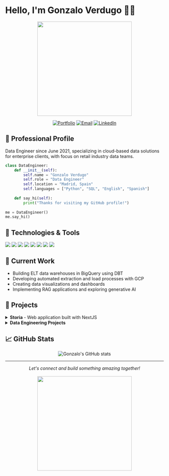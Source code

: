 # Hello, I'm Gonzalo Verdugo 👨‍💻

<div align="center">
  <img src="https://media.giphy.com/media/v1.Y2lkPTc5MGI3NjExNzM0OTZjMzIwYTRlZmFiZDUyZDJiZWJlZTMxZDFiNTgxZWE0YTgwZiZlcD12MV9pbnRlcm5hbF9naWZzX2dpZklkJmN0PWc/f3iwJFOVOwuy7K6FFw/giphy.gif" width="300"/>
</div>

<p align="center">
  <a href="https://gonzaloverdugo.vercel.app/"><img src="https://img.shields.io/badge/Portfolio-12100E?style=for-the-badge&logo=vercel&logoColor=white" alt="Portfolio"/></a>
  <a href="mailto:gonzaloverdugog@gmail.com"><img src="https://img.shields.io/badge/Email-D14836?style=for-the-badge&logo=gmail&logoColor=white" alt="Email"/></a>
  <a href="https://www.linkedin.com/in/gonzaloverdugo/"><img src="https://img.shields.io/badge/LinkedIn-0077B5?style=for-the-badge&logo=linkedin&logoColor=white" alt="LinkedIn"/></a>
</p>

## 💼 Professional Profile

Data Engineer since June 2021, specializing in cloud-based data solutions for enterprise clients, with focus on retail industry data teams.

```python
class DataEngineer:
    def __init__(self):
        self.name = "Gonzalo Verdugo"
        self.role = "Data Engineer"
        self.location = "Madrid, Spain"
        self.languages = ["Python", "SQL", "English", "Spanish"]
    
    def say_hi(self):
        print("Thanks for visiting my GitHub profile!")
        
me = DataEngineer()
me.say_hi()
```

## 🔧 Technologies & Tools

![](https://img.shields.io/badge/Code-Python-informational?style=flat&logo=python&logoColor=white&color=2bbc8a)
![](https://img.shields.io/badge/Database-SQL-informational?style=flat&logo=postgresql&logoColor=white&color=2bbc8a)
![](https://img.shields.io/badge/Cloud-GCP-informational?style=flat&logo=google-cloud&logoColor=white&color=2bbc8a)
![](https://img.shields.io/badge/Tools-DBT-informational?style=flat&logo=dbt&logoColor=white&color=2bbc8a)
![](https://img.shields.io/badge/Tools-Docker-informational?style=flat&logo=docker&logoColor=white&color=2bbc8a)
![](https://img.shields.io/badge/BI-Tableau-informational?style=flat&logo=tableau&logoColor=white&color=2bbc8a)
![](https://img.shields.io/badge/BI-Looker-informational?style=flat&logo=looker&logoColor=white&color=2bbc8a)
![](https://img.shields.io/badge/AI-LangChain-informational?style=flat&logo=openai&logoColor=white&color=2bbc8a)

## 🚀 Current Work

- Building ELT data warehouses in BigQuery using DBT
- Developing automated extraction and load processes with GCP
- Creating data visualizations and dashboards
- Implementing RAG applications and exploring generative AI

## 🌱 Projects

<details>
  <summary><b>Storia</b> - Web application built with NextJS</summary>
  <br>
  A personal project using modern web technologies to experiment with frontend development.
  <br>
  <a href="https://storia-web.vercel.app">Visit Storia</a>
</details>

<details>
  <summary><b>Data Engineering Projects</b></summary>
  <br>
  Working on Apache Spark implementations and advanced cloud architectures for big data processing.
</details>

## 📈 GitHub Stats

<div align="center">
  <img src="https://github-readme-stats.vercel.app/api?username=gonzalovg&show_icons=true&theme=radical" alt="Gonzalo's GitHub stats" />
</div>

---

<div align="center">
  <i>Let's connect and build something amazing together!</i>
  <br><br>
  <img src="https://media3.giphy.com/media/v1.Y2lkPTc5MGI3NjExbGsyYTY1ZzR5amxrN3phNGY1bGkyNXYxMTZwMXJrMXhyNjVpejdzMyZlcD12MV9pbnRlcm5hbF9naWZfYnlfaWQmY3Q9Zw/TEh6ETeHUbiBfptUFC/giphy.gif" width="300"/>
</div>
